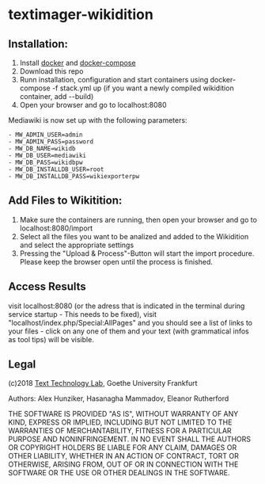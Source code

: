 # textimager-wikidition

## Installation:

1. Install [docker](https://www.docker.com/get-started) and [docker-compose](https://docs.docker.com/compose/install/)
2. Download this repo
3. Runn installation, configuration and start containers using docker-compose -f stack.yml up (if you want a newly compiled wikidition container, add --build)
3. Open your browser and go to localhost:8080 

Mediawiki is now set up with the following parameters:

```
- MW_ADMIN_USER=admin
- MW_ADMIN_PASS=password
- MW_DB_NAME=wikidb
- MW_DB_USER=mediawiki
- MW_DB_PASS=wikidbpw
- MW_DB_INSTALLDB_USER=root
- MW_DB_INSTALLDB_PASS=wikiexporterpw
```

## Add Files to Wikitition:

1. Make sure the containers are running, then open your browser and go to localhost:8080/import
2. Select all the files you want to be analized and added to the Wikidition and select the appropriate settings
3. Pressing the "Upload & Process"-Button will start the import procedure. Please keep the browser open until the process is finished.

## Access Results
visit localhost:8080 (or the adress that is indicated in the terminal during service startup - This needs to be fixed), visit "localhost/index.php/Special:AllPages" and you should see a list of links to your files - click on any one of them and your text (with grammatical infos as tool tips) will be visible.
 
## Legal
(c)2018 [Text Technology Lab](https://www.texttechnologylab.org), Goethe University Frankfurt

Authors: Alex Hunziker, Hasanagha Mammadov, Eleanor Rutherford

THE SOFTWARE IS PROVIDED "AS IS", WITHOUT WARRANTY OF ANY KIND, EXPRESS OR IMPLIED, INCLUDING BUT NOT LIMITED TO THE WARRANTIES OF MERCHANTABILITY, FITNESS FOR A PARTICULAR PURPOSE AND NONINFRINGEMENT. IN NO EVENT SHALL THE AUTHORS OR COPYRIGHT HOLDERS BE LIABLE FOR ANY CLAIM, DAMAGES OR OTHER LIABILITY, WHETHER IN AN ACTION OF CONTRACT, TORT OR OTHERWISE, ARISING FROM, OUT OF OR IN CONNECTION WITH THE SOFTWARE OR THE USE OR OTHER DEALINGS IN THE SOFTWARE. 
